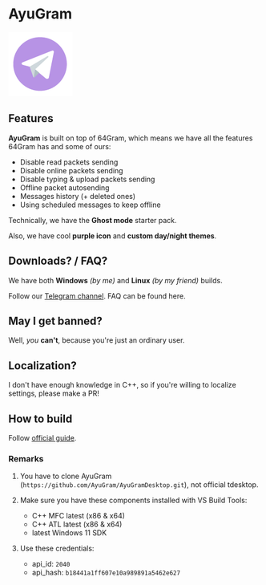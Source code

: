 ﻿# AyuGram

![AyuGram Logo](.github/AyuGram.png)

## Features

**AyuGram** is built on top of 64Gram, which means we have all the features 64Gram has and some of ours:

- Disable read packets sending
- Disable online packets sending
- Disable typing & upload packets sending
- Offline packet autosending
- Messages history (+ deleted ones)
- Using scheduled messages to keep offline

Technically, we have the **Ghost mode** starter pack.

Also, we have cool **purple icon** and **custom day/night themes**.

## Downloads? / FAQ?

We have both **Windows** *(by me)* and **Linux** *(by my friend)* builds.

Follow our [Telegram channel](https://t.me/ayugram1338). FAQ can be found here.

## May I get banned?

Well, *you* **can't**, because you're just an ordinary user.

## Localization?

I don't have enough knowledge in C++, so if you're willing to localize settings, please make a PR!

## How to build

Follow [official guide](https://github.com/AyuGram/AyuGramDesktop/blob/dev/docs/building-win-x64.md).

### Remarks

1. You have to clone AyuGram (`https://github.com/AyuGram/AyuGramDesktop.git`), not official tdesktop.

2. Make sure you have these components installed with VS Build Tools:
    - C++ MFC latest (x86 & x64)
    - C++ ATL latest (x86 & x64)
    - latest Windows 11 SDK

3. Use these credentials:
    - api_id: `2040`
    - api_hash: `b18441a1ff607e10a989891a5462e627`
